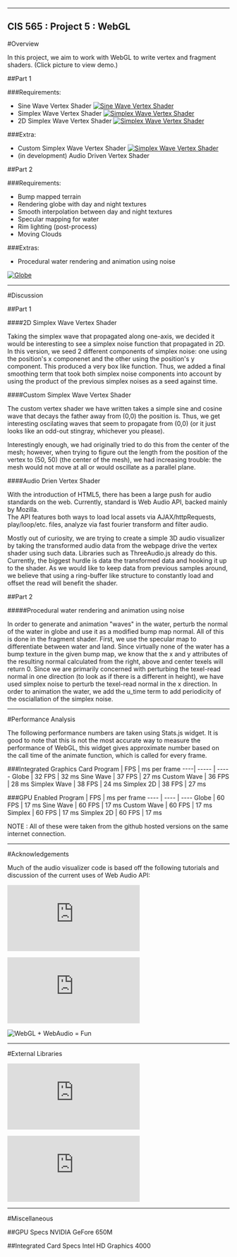 -------------------------------------------------------------------------------
CIS 565 : Project 5 : WebGL
-------------------------------------------------------------------------------
#Overview

In this project, we aim to work with WebGL to write vertex and fragment shaders. 
(Click picture to view demo.)
 
##Part 1

###Requirements:
* Sine Wave Vertex Shader [![Sine Wave Vertex Shader](resources/sine_wave.png)](http://harmoli.github.io/Project5-WebGL/vert_wave.html)
* Simplex Wave Vertex Shader [![Simplex Wave Vertex Shader](resources/simplex_1D.png)](http://harmoli.github.io/Project5-WebGL/simplex.html)
* 2D Simplex Wave Vertex Shader [![Simplex Wave Vertex Shader](resources/simplex_2D2.png)](http://harmoli.github.io/Project5-WebGL/simplex2D.html)

###Extra:
* Custom Simplex Wave Vertex Shader [![Simplex Wave Vertex Shader](resources/custom_wave2.png)](http://harmoli.github.io/Project5-WebGL/wave.html)
* (in development) Audio Driven Vertex Shader

##Part 2

###Requirements:
* Bump mapped terrain
* Rendering globe with day and night textures
* Smooth interpolation between day and night textures
* Specular mapping for water
* Rim lighting (post-process)
* Moving Clouds

###Extras:
* Procedural water rendering and animation using noise 

[![Globe](resources/frag_globe.png)](http://harmoli.github.io/Project5-WebGL/index.html)

-----------

#Discussion

##Part 1

####2D Simplex Wave Vertex Shader

Taking the simplex wave that propagated along one-axis, we decided it would be 
interesting to see a simplex noise function that propagated in 2D.  In this 
version, we seed 2 different components of simplex noise: one using the position's
x componenet and the other using the position's y component. This produced a 
very box like function.  Thus, we added a final smoothing term that took 
both simplex noise components into account by using the product of the previous 
simplex noises as a seed against time.

####Custom Simplex Wave Vertex Shader

The custom vertex shader we have written takes a simple sine and cosine wave 
that decays the father away from (0,0) the position is.  Thus, we get interesting
oscilating waves that seem to propagate from (0,0) (or it just looks like an 
odd-out stingray, whichever you please).  

Interestingly enough, we had originally tried to do this from the center of the
mesh; however, when trying to figure out the length from the position of the 
vertex to (50, 50) (the center of the mesh), we had increasing trouble: the mesh
would not move at all or would oscillate as a parallel plane.

####Audio Drien Vertex Shader

With the introduction of HTML5, there has been a large push for audio standards
on the web.  Currently, standard is Web Audio API, backed mainly by Mozilla.  
The API features both ways to load local assets via AJAX/httpRequests, play/loop/etc.
 files, analyze via fast fourier transform and filter audio.  

Mostly out of curiosity, we are trying to create a simple 3D audio visualizer 
by taking the transformed audio data from the webpage drive the vertex shader
using such data.  Libraries such as ThreeAudio.js already do this. 
Currently, the biggest hurdle is data the transformed data 
and hooking it up to the shader.  As we would like to keep data from previous 
samples around, we believe that using a ring-buffer like structure to constantly
 load and offset the read will benefit the shader.  

##Part 2

#####Procedural water rendering and animation using noise

In order to generate and animation "waves" in the water, perturb the normal 
of the water in globe and use it as a modified bump map normal.  All of this 
is done in the fragment shader. First, we use the specular map to differentiate
between water and land. Since virtually none of the water has a bump texture
in the given bump map, we know that the x and y attributes of the resulting 
normal calculated from the right, above and center texels will return 0. 
Since we are primarily concerned with perturbing the texel-read normal in one direction 
(to look as if there is a different in height), we have used simplex noise to 
perturb the texel-read normal in the x direction. In order to animation the water, 
we add the u_time term to add periodicity of the osciallation of the simplex
noise.

-----------

#Performance Analysis

The following performance numbers are taken using Stats.js widget.  It is good
to note that this is not the most accurate way to measure the performance of 
WebGL, this widget gives approximate number based on the call time of the 
animate function, which is called for every frame.

###Integrated Graphics Card
Program | FPS | ms per frame
----| ----- | -----
Globe | 32 FPS | 32 ms
Sine Wave | 37 FPS | 27 ms
Custom Wave | 36 FPS | 28 ms
Simplex Wave | 38 FPS | 24 ms
Simplex 2D | 38 FPS | 27 ms

###GPU Enabled
Program | FPS | ms per frame
---- | ---- | ----
Globe | 60 FPS | 17 ms
Sine Wave | 60 FPS | 17 ms
Custom Wave | 60 FPS | 17 ms
Simplex | 60 FPS | 17 ms
Simplex 2D | 60 FPS | 17 ms

NOTE : All of these were taken from the github hosted versions on the 
same internet connection.

-----------

#Acknowledgements

Much of the audio visualizer code is based off the following tutorials and 
discussion of the current uses of Web Audio API:

![Web Audio API Analysis and Visualisation](http://chimera.labs.oreilly.com/books/1234000001552/ch05.html)

![A Web Audio Spectrum Analyzer](http://0xfe.blogspot.com/2011/08/web-audio-spectrum-analyzer.html)

![WebGL + WebAudio = Fun](http://wemadeyoulook.at/en/blog/webgl-webaudio-api-fun/)

-----------

#External Libraries

![Stats.js](https://github.com/mrdoob/stats.js)

![Web Audio API](https://dvcs.w3.org/hg/audio/raw-file/tip/webaudio/specification.html)

-----------

#Miscellaneous

##GPU Specs
NVIDIA GeFore 650M

##Integrated Card Specs
Intel HD Graphics 4000

